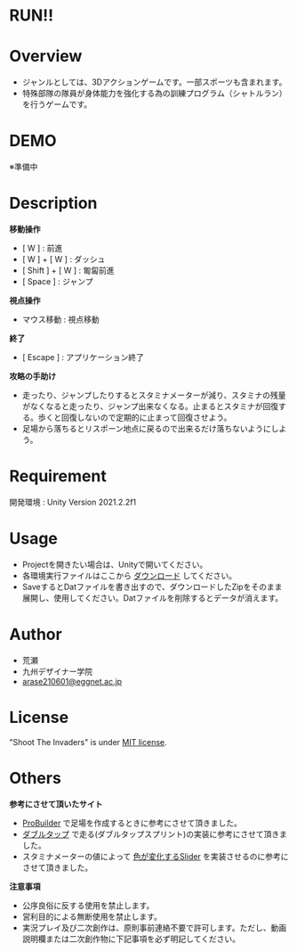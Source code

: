 # RUN!!
# Overview

* ジャンルとしては、3Dアクションゲームです。一部スポーツも含まれます。
* 特殊部隊の隊員が身体能力を強化する為の訓練プログラム（シャトルラン）を行うゲームです。

# DEMO

※準備中

# Description

**移動操作**
* [ W ] : 前進
* [ W ] + [ W ] : ダッシュ
* [ Shift ] + [ W ] : 匍匐前進
* [ Space ] : ジャンプ

**視点操作**
* マウス移動 : 視点移動

**終了**
* [ Escape ] : アプリケーション終了

**攻略の手助け**
* 走ったり、ジャンプしたりするとスタミナメーターが減り、スタミナの残量がなくなると走ったり、ジャンプ出来なくなる。止まるとスタミナが回復する。歩くと回復しないので定期的に止まって回復させよう。
* 足場から落ちるとリスポーン地点に戻るので出来るだけ落ちないようにしよう。

# Requirement

開発環境 : Unity Version 2021.2.2f1

# Usage

* Projectを開きたい場合は、Unityで開いてください。
* 各環境実行ファイルはここから
[ダウンロード](https://github.com/yutaarase/uniry_run/releases/tag/v1.0.0)
してください。
* SaveするとDatファイルを書き出すので、ダウンロードしたZipをそのまま展開し、使用してください。Datファイルを削除するとデータが消えます。

# Author

* 荒瀬
* 九州デザイナー学院
* arase210601@eggnet.ac.jp

# License

"Shoot The Invaders" is under [MIT license](https://en.wikipedia.org/wiki/MIT_License).

# Others
**参考にさせて頂いたサイト**
* [ProBuilder](https://3dcg-school.pro/unity-probuilder-tutorial/)
で足場を作成するときに参考にさせて頂きました。
* [ダブルタップ](https://qiita.com/morio36/items/3de164d6131c902af9bd)
で走る(ダブルタップスプリント)の実装に参考にさせて頂きました。
* スタミナメーターの値によって
[色が変化するSlider](https://capyuse-soft.com/hpbar_color/)
を実装させるのに参考にさせて頂きました。

**注意事項**
* 公序良俗に反する使用を禁止します。
* 営利目的による無断使用を禁止します。
* 実況プレイ及び二次創作は、原則事前連絡不要で許可します。ただし、動画説明欄または二次創作物に下記事項を必ず明記してください。

